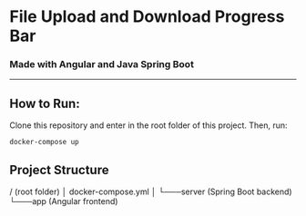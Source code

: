 # File Upload and Download Progress Bar
### Made with Angular and Java Spring Boot

---

## How to Run:

Clone this repository and enter in the root folder of this project. Then, run:

```
docker-compose up
```

## Project Structure

/ (root folder)
│   docker-compose.yml
│
└───server (Spring Boot backend)
└───app (Angular frontend)